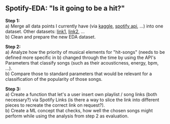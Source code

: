 ## Spotify-EDA: "Is it going to be a hit?"

**Step 1:** <br>
a) Merge all data points I currently have (via [kaggle](https://www.kaggle.com/theoverman/the-spotify-hit-predictor-dataset), [spotify api](https://developer.spotify.com/documentation/web-api/), ...) into one dataset.
Other datasets: [link1](https://www.kaggle.com/iamsumat/spotify-top-2000s-mega-dataset), [link2](https://www.kaggle.com/leonardopena/top-spotify-songs-from-20102019-by-year), ...<br>
b) Clean and prepare the new EDA dataset.

**Step 2:**<br>
a) Analyze how the priority of musical elements for "hit-songs" (needs to be defined more specific in b) changed through the time by using the API's Parameters that classify songs (such as their acousticness, energy, bpm, ...). <br>
b) Compare those to standard parameters that would be relevant for a classification of the popularity of those songs.

**Step 3:**<br>
a) Create a function that let's a user insert own playlist / song links (both necessary?) via Spotify Links (is there a way to slice the link into different pieces to recreate the correct link on request?). <br>
b) Create a ML concept that checks, how well the chosen songs might perform while using the analysis from step 2 as evaluation.
